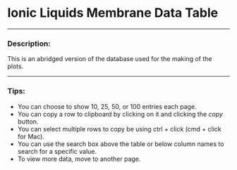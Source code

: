# **Ionic Liquids Membrane Data Table**

***

### **Description:**
This is an abridged version of the database used for the making of the plots.

***

### **Tips:**
- You can choose to show 10, 25, 50, or 100 entries each page.
- You can copy a row to clipboard by clicking on it and clicking the *copy* button.
- You can select multiple rows to copy be using ctrl + click (cmd + click for Mac).
- You can use the search box above the table or below column names to search for a specific value.
- To view more data, move to another page.